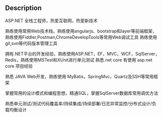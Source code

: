 ## Description
ASP.NET 全栈工程师，热爱互联网，热爱新技术 

熟练使用常用Web技术栈，熟练使用angularjs、bootstrap和layer等前端框架，熟练使用Fiddler,Postman,ChromeDevelopTools等常用Web调试工具
熟练使用git,svn等代码版本管理工具

拥有.NET平台的开发经验，熟练使用ASP.NET，EF，MVC，WCF，SqlServer，Redis，熟练使用MSTest和XUnit进行单元测试
熟悉.net core 有使用 asp.net core 项目经验

熟悉 JAVA Web开发，熟练使用 MyBatis，SpringMvc，Quartz及SSH等常用框架

掌握常用的设计模式和编程思想，精通SQL，掌握SqlServer数据库常用调优方法

熟悉单元测试/测试代码覆盖率/持续集成/持续部署/日志异常监控/分布式设计/负载均衡设计